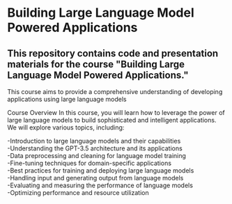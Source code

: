 # Building Large Language Model Powered Applications

## This repository contains code and presentation materials for the course "Building Large Language Model Powered Applications."

This course aims to provide a comprehensive understanding of developing applications using large language models

Course Overview
In this course, you will learn how to leverage the power of large language models to build sophisticated and intelligent applications. We will explore various topics, including: <br>

-Introduction to large language models and their capabilities <br>
-Understanding the GPT-3.5 architecture and its applications <br>
-Data preprocessing and cleaning for language model training <br>
-Fine-tuning techniques for domain-specific applications <br>
-Best practices for training and deploying large language models <br>
-Handling input and generating output from language models <br>
-Evaluating and measuring the performance of language models <br>
-Optimizing performance and resource utilization <br>
